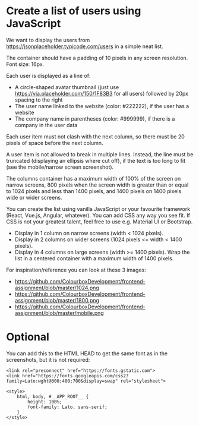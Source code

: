 # Create a list of users using JavaScript
We want to display the users from https://jsonplaceholder.typicode.com/users in a simple neat list.

The container should have a padding of 10 pixels in any screen resolution.
Font size: 16px.

Each user is displayed as a line of:

- A circle-shaped avatar thumbnail (just use https://via.placeholder.com/150/1F83B3 for all users) followed by 20px spacing to the right
- The user name linked to the website (color: #222222), if the user has a website
- The company name in parentheses (color: #999999), if there is a company in the user data

Each user item must not clash with the next column, so there must be 20 pixels of space before the next column.

A user item is not allowed to break in multiple lines. Instead, the line must be truncated (displaying an ellipsis where cut off), if the text is too long to fit (see the mobile/narrow screen screenshot).

The columns container has a maximum width of 100% of the screen on narrow screens, 800 pixels when the screen width is greater than or equal to 1024 pixels and less than 1400 pixels, and 1400 pixels on 1400 pixels wide or wider screens.


You can create the list using vanilla JavaScript or your favourite framework (React, Vue.js, Angular, whatever). You can add CSS any way you see fit. If CSS is not your greatest talent, feel free to use e.g. Material UI  or Bootstrap.

- Display in 1 column on narrow screens (width < 1024 pixels).
- Display in 2 columns on wider screens (1024 pixels <= width < 1400 pixels).
- Display in 4 columns on large screens (width >= 1400 pixels). Wrap the list in a centered container with a maximum width of 1400 pixels.

For inspiration/reference you can look at these 3 images:
- https://github.com/ColourboxDevelopment/frontend-assignment/blob/master/1024.png
- https://github.com/ColourboxDevelopment/frontend-assignment/blob/master/1800.png
- https://github.com/ColourboxDevelopment/frontend-assignment/blob/master/mobile.png

# Optional

You can add this to the HTML HEAD to get the same font as in the screenshots, but it is not required:

```
<link rel="preconnect" href="https://fonts.gstatic.com">
<link href="https://fonts.googleapis.com/css2?family=Lato:wght@300;400;700&display=swap" rel="stylesheet">

<style>
    html, body, #__APP_ROOT__ {
        height: 100%;
        font-family: Lato, sans-serif;
    }
</style>
```

